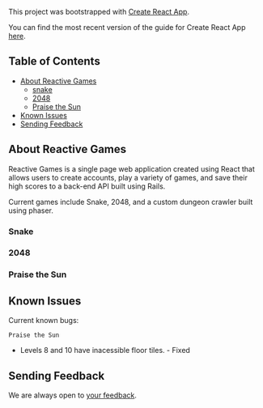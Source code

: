 This project was bootstrapped with [Create React App](https://github.com/facebookincubator/create-react-app).


You can find the most recent version of the guide for Create React App [here](https://github.com/facebookincubator/create-react-app/blob/master/packages/react-scripts/template/README.md).

## Table of Contents

- [About Reactive Games](#about-reactive-games)
  - [snake](#snake)
  - [2048](#2048)
  - [Praise the Sun](#praise-the-sun)
- [Known Issues](#known-issues)
- [Sending Feedback](#sending-feedback)

## About Reactive Games

Reactive Games is a single page web application created using React that allows users to create accounts, play a variety of games, and save their high scores to a back-end API built using Rails.

Current games include Snake, 2048, and a custom dungeon crawler built using phaser.

### Snake
### 2048
### Praise the Sun

## Known Issues

Current known bugs:

`Praise the Sun` 
  * Levels 8 and 10 have inacessible floor tiles. - Fixed


## Sending Feedback

We are always open to [your feedback](https://github.com/SaturdayAM/reactive-games/issues).
